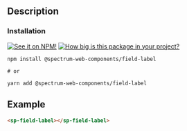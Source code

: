 ## Description

### Installation

[![See it on NPM!](https://img.shields.io/npm/v/@spectrum-web-components/field-label?style=for-the-badge)](https://www.npmjs.com/package/@spectrum-web-components/field-label)
[![How big is this package in your project?](https://img.shields.io/bundlephobia/minzip/@spectrum-web-components/field-label?style=for-the-badge)](https://bundlephobia.com/result?p=@spectrum-web-components/field-label)

```
npm install @spectrum-web-components/field-label

# or

yarn add @spectrum-web-components/field-label
```

## Example

```html
<sp-field-label></sp-field-label>
```
